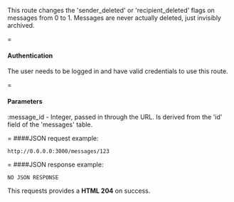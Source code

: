 This route changes the 'sender_deleted' or 'recipient_deleted' flags on messages from 0 to 1. Messages are never actually deleted, just invisibly archived.

=
#### Authentication

The user needs to be logged in and have valid credentials to use this route.

=
#### Parameters

:message_id - Integer, passed in through the URL. Is derived from the 'id' field of the 'messages' table.

=
####JSON request example:
```
http://0.0.0.0:3000/messages/123
```

=
####JSON response example:

```
NO JSON RESPONSE
```

This requests provides a <strong>HTML 204</strong> on success.